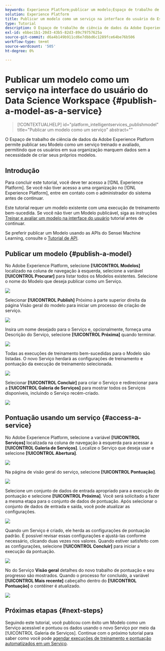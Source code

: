 ```yaml
---
keywords: Experience Platform;publicar um modelo;Espaço de trabalho de ciência de dados;tópicos populares;pontuar um serviço
solution: Experience Platform
title: Publicar um modelo como um serviço na interface do usuário do Espaço de trabalho de ciência de dados
type: Tutorial
description: O Espaço de trabalho de ciência de dados da Adobe Experience Platform permite publicar seu Modelo como um serviço treinado e avaliado, permitindo que os usuários em sua organização marquem dados sem a necessidade de criar seus próprios modelos.
exl-id: ebbec1b1-20d3-43b5-82d3-89c79757625a
source-git-commit: d6a4b149b911cd6e7dbbd6c1289fce64be76b506
workflow-type: tm+mt
source-wordcount: '505'
ht-degree: 0%

---
```


# Publicar um modelo como um serviço na interface do usuário do Data Science Workspace {#publish-a-model-as-a-service}

>[!CONTEXTUALHELP]
>id="platform_intelligentservices_publishmodel"
>title="Publicar um modelo como um serviço"
>abstract=""

O Espaço de trabalho de ciência de dados da Adobe Experience Platform permite publicar seu Modelo como um serviço treinado e avaliado, permitindo que os usuários em sua organização marquem dados sem a necessidade de criar seus próprios modelos.

## Introdução

Para concluir este tutorial, você deve ter acesso a [!DNL Experience Platform]. Se você não tiver acesso a uma organização no [!DNL Experience Platform], entre em contato com o administrador do sistema antes de continuar.

Este tutorial requer um modelo existente com uma execução de treinamento bem-sucedida. Se você não tiver um Modelo publicável, siga as instruções [Treinar e avaliar um modelo na interface do usuário](./train-evaluate-model-ui.md) tutorial antes de continuar.

Se preferir publicar um Modelo usando as APIs do Sensei Machine Learning, consulte o [Tutorial de API](./publish-model-service-api.md).

## Publicar um modelo {#publish-a-model}

No Adobe Experience Platform, selecione **[!UICONTROL Modelos]** localizado na coluna de navegação à esquerda, selecione a variável **[!UICONTROL Procurar]** para listar todos os Modelos existentes. Selecione o nome do Modelo que deseja publicar como um Serviço.

![](../images/models-recipes/publish-model/browse_model.png)

Selecionar **[!UICONTROL Publish]** Próximo à parte superior direita da página Visão geral do modelo para iniciar um processo de criação de serviço.

![](../images/models-recipes/publish-model/view_training.png)

Insira um nome desejado para o Serviço e, opcionalmente, forneça uma Descrição do Serviço, selecione **[!UICONTROL Próxima]** quando terminar.

![](../images/models-recipes/publish-model/configure_training.png)

Todas as execuções de treinamento bem-sucedidas para o Modelo são listadas. O novo Serviço herdará as configurações de treinamento e pontuação da execução de treinamento selecionada.

![](../images/models-recipes/publish-model/select_training_run.png)

Selecionar **[!UICONTROL Concluir]** para criar o Serviço e redirecionar para a **[!UICONTROL Galeria de Serviços]** para mostrar todos os Serviços disponíveis, incluindo o Serviço recém-criado.

![](../images/models-recipes/publish-model/service_gallery.png)

## Pontuação usando um serviço {#access-a-service}

No Adobe Experience Platform, selecione a variável **[!UICONTROL Serviços]** localizada na coluna de navegação à esquerda para acessar a **[!UICONTROL Galeria de Serviços]**. Localize o Serviço que deseja usar e selecione **[!UICONTROL Abertura]**.

![](../images/models-recipes/publish-model/open_service.png)

Na página de visão geral do serviço, selecione **[!UICONTROL Pontuação]**.

![](../images/models-recipes/publish-model/score_service.png)

Selecione um conjunto de dados de entrada apropriado para a execução de pontuação e selecione **[!UICONTROL Próxima]**. Você será solicitado a fazer a mesma etapa para o conjunto de dados de pontuação. Após selecionar o conjunto de dados de entrada e saída, você pode atualizar as configurações.

![](../images/models-recipes/publish-model/select_datasets.png)

Quando um Serviço é criado, ele herda as configurações de pontuação padrão. É possível revisar essas configurações e ajustá-las conforme necessário, clicando duas vezes nos valores. Quando estiver satisfeito com as configurações, selecione **[!UICONTROL Concluir]** para iniciar a execução da pontuação.

![](../images/models-recipes/publish-model/scoring_configs.png)

No do Serviço **Visão geral** detalhes do novo trabalho de pontuação e seu progresso são mostrados. Quando o processo for concluído, a variável **[!UICONTROL Mais recente]** cabeçalho dentro do **[!UICONTROL Pontuação]** o contêiner é atualizado.

![](../images/models-recipes/publish-model/pending_scoring.png)

## Próximas etapas {#next-steps}

Seguindo este tutorial, você publicou com êxito um Modelo como um Serviço acessível e pontuou os dados usando o novo Serviço por meio da [!UICONTROL Galeria de Serviços]. Continue com o próximo tutorial para saber como você pode [agendar execuções de treinamento e pontuação automatizados em um Serviço](./schedule-models-ui.md).
